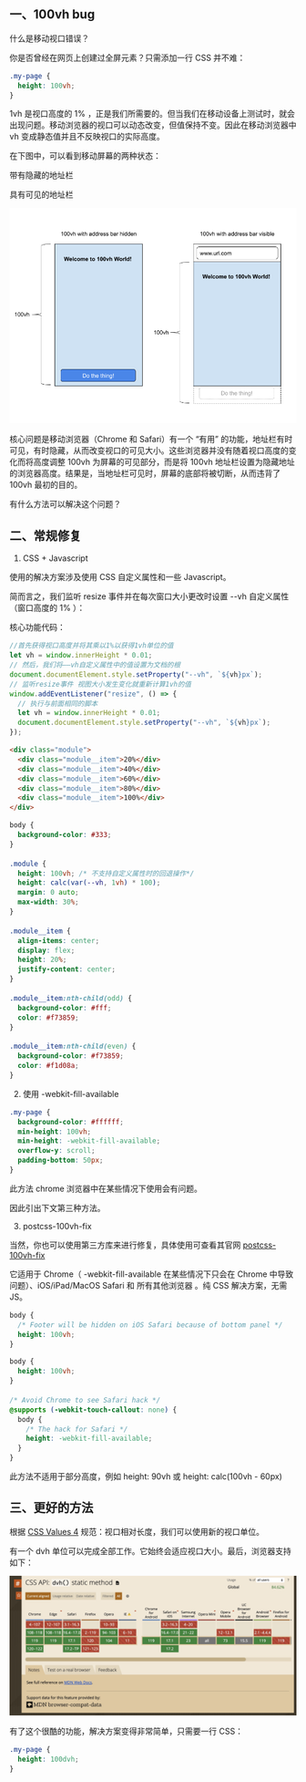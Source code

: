 ## 一、100vh bug

什么是移动视口错误？

你是否曾经在网页上创建过全屏元素？只需添加一行 CSS 并不难：

```css
.my-page {
  height: 100vh;
}
```

1vh 是视口高度的 1% ，正是我们所需要的。但当我们在移动设备上测试时，就会出现问题。移动浏览器的视口可以动态改变，但值保持不变。因此在移动浏览器中 vh 变成静态值并且不反映视口的实际高度。

在下图中，可以看到移动屏幕的两种状态：

带有隐藏的地址栏

具有可见的地址栏

![alt text](image-4.png)

核心问题是移动浏览器（Chrome 和 Safari）有一个 “有用” 的功能，地址栏有时可见，有时隐藏，从而改变视口的可见大小。这些浏览器并没有随着视口高度的变化而将高度调整 100vh 为屏幕的可见部分，而是将 100vh 地址栏设置为隐藏地址的浏览器高度。结果是，当地址栏可见时，屏幕的底部将被切断，从而违背了 100vh 最初的目的。

有什么方法可以解决这个问题？

## 二、常规修复

1. CSS + Javascript

使用的解决方案涉及使用 CSS 自定义属性和一些 Javascript。

简而言之，我们监听 resize 事件并在每次窗口大小更改时设置 --vh 自定义属性（窗口高度的 1% ）：

核心功能代码：

```js
//首先获得视口高度并将其乘以1%以获得1vh单位的值
let vh = window.innerHeight * 0.01;
// 然后，我们将——vh自定义属性中的值设置为文档的根
document.documentElement.style.setProperty("--vh", `${vh}px`);
// 监听resize事件 视图大小发生变化就重新计算1vh的值
window.addEventListener("resize", () => {
  // 执行与前面相同的脚本
  let vh = window.innerHeight * 0.01;
  document.documentElement.style.setProperty("--vh", `${vh}px`);
});
```

```html
<div class="module">
  <div class="module__item">20%</div>
  <div class="module__item">40%</div>
  <div class="module__item">60%</div>
  <div class="module__item">80%</div>
  <div class="module__item">100%</div>
</div>
```

```css
body {
  background-color: #333;
}

.module {
  height: 100vh; /* 不支持自定义属性时的回退操作*/
  height: calc(var(--vh, 1vh) * 100);
  margin: 0 auto;
  max-width: 30%;
}

.module__item {
  align-items: center;
  display: flex;
  height: 20%;
  justify-content: center;
}

.module__item:nth-child(odd) {
  background-color: #fff;
  color: #f73859;
}

.module__item:nth-child(even) {
  background-color: #f73859;
  color: #f1d08a;
}
```

2. 使用 -webkit-fill-available

```css
.my-page {
  background-color: #ffffff;
  min-height: 100vh;
  min-height: -webkit-fill-available;
  overflow-y: scroll;
  padding-bottom: 50px;
}
```

此方法 chrome 浏览器中在某些情况下使用会有问题。

因此引出下文第三种方法。

3. postcss-100vh-fix

当然，你也可以使用第三方库来进行修复，具体使用可查看其官网 [postcss-100vh-fix](https://github.com/postcss/postcss-100vh-fix)

它适用于 Chrome（ -webkit-fill-available 在某些情况下只会在 Chrome 中导致问题）、iOS/iPad/MacOS Safari 和 所有其他浏览器 。纯 CSS 解决方案，无需 JS。

```css
body {
  /* Footer will be hidden on iOS Safari because of bottom panel */
  height: 100vh;
}
```

```css
body {
  height: 100vh;
}

/* Avoid Chrome to see Safari hack */
@supports (-webkit-touch-callout: none) {
  body {
    /* The hack for Safari */
    height: -webkit-fill-available;
  }
}
```

此方法不适用于部分高度，例如 height: 90vh 或 height: calc(100vh - 60px)

## 三、更好的方法

根据 [CSS Values 4](https://www.w3.org/TR/css-values-4/#viewport-relative-lengths) 规范：视口相对长度，我们可以使用新的视口单位。

有一个 dvh 单位可以完成全部工作。它始终会适应视口大小。最后，浏览器支持如下：

![alt text](image-5.png)

有了这个很酷的功能，解决方案变得非常简单，只需要一行 CSS：

```css
.my-page {
  height: 100dvh;
}
```
